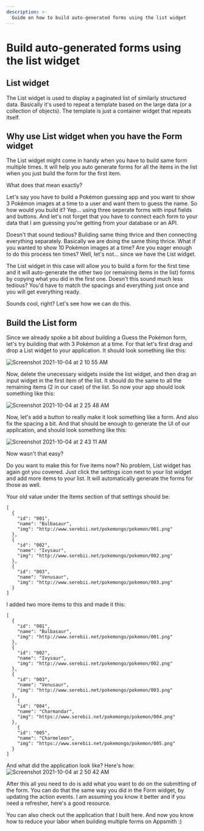 ```yaml
---
description: >-
  Guide on how to build auto-generated forms using the list widget
---
```


# Build auto-generated forms using the list widget

## List widget
The List widget is used to display a paginated list of similarly structured data. Basically it's used to repeat a template based on the large data (or a collection of objects). The template is just a container widget that repeats itself.

## Why use List widget when you have the Form widget
The List widget might come in handy when you have to build same form multiple times. It will help you auto generate forms for all the items in the list when you just build the form for the first item.

What does that mean exactly?

Let's say you have to build a Pokémon guessing app and you want to show 3 Pokémon images at a time to a user and want them to guess the name. So how would you build it? Yep... using three seperate forms with input fields and buttons. And let's not forget that you have to connect each form to your data that I am guessing you're getting from your database or an API.

Doesn't that sound tedious? Building same thing thrice and then connecting everything separately. Basically we are doing the same thing thrice. What if you wanted to show 10 Pokémon images at a time? Are you eager enough to do this process ten times? Well, let's not... since we have the List widget.

The List widget in this case will allow you to build a form for the first time and it will auto-generate the other two (or remaining items in the list) forms by copying what you did in the first one. Doesn't this sound much less tedious? You'd have to match the spacings and everything just once and you will get everything ready.

Sounds cool, right? Let's see how we can do this.

## Build the List form
Since we already spoke a bit about building a Guess the Pokémon form, let's try building that with 3 Pokémon at a time. For that let's first drag and drop a List widget to your application. It should look something like this:

![Screenshot 2021-10-04 at 2 10 55 AM](https://user-images.githubusercontent.com/41565823/135770832-a5ddeb33-f279-45c8-ba06-05906fb808f7.png)

Now, delete the unecessary widgets inside the list widget, and then drag an input widget in the first item of the list. It should do the same to all the remaining items (2 in our case) of the list. So now your app should look something like this:

![Screenshot 2021-10-04 at 2 25 48 AM](https://user-images.githubusercontent.com/41565823/135771267-f5e85bef-84ac-433b-904e-6cb56028c6b2.png)

Now, let's add a button to really make it look something like a form. And also fix the spacing a bit. And that should be enough to generate the UI of our application, and should look something like this:

![Screenshot 2021-10-04 at 2 43 11 AM](https://user-images.githubusercontent.com/41565823/135771725-1dd252c0-5de4-4d4a-8eab-75fa5a9af93f.png)

Now wasn't that easy?

Do you want to make this for five items now? No problem, List widget has again got you covered. Just click the settings icon next to your list widget and add more items to your list. It will automatically generate the forms for those as well.

Your old value under the Items section of that settings should be:

```
[
  {
    "id": "001",
    "name": "Bulbasaur",
    "img": "http://www.serebii.net/pokemongo/pokemon/001.png"
  },
  {
    "id": "002",
    "name": "Ivysaur",
    "img": "http://www.serebii.net/pokemongo/pokemon/002.png"
  },
  {
    "id": "003",
    "name": "Venusaur",
    "img": "http://www.serebii.net/pokemongo/pokemon/003.png"
  }
]
```
I added two more items to this and made it this:

```
[
  {
    "id": "001",
    "name": "Bulbasaur",
    "img": "http://www.serebii.net/pokemongo/pokemon/001.png"
  },
  {
    "id": "002",
    "name": "Ivysaur",
    "img": "http://www.serebii.net/pokemongo/pokemon/002.png"
  },
  {
    "id": "003",
    "name": "Venusaur",
    "img": "http://www.serebii.net/pokemongo/pokemon/003.png"
  },
	{
    "id": "004",
    "name": "Charmandar",
    "img": "https://www.serebii.net/pokemongo/pokemon/004.png"
  },
	{
    "id": "005",
    "name": "Charmeleon",
    "img": "https://www.serebii.net/pokemongo/pokemon/005.png"
  }
]
```

And what did the application look like? Here's how:
![Screenshot 2021-10-04 at 2 50 42 AM](https://user-images.githubusercontent.com/41565823/135771919-97a88a1e-ac18-42c9-a3d9-b6033f93d765.png)

After this all you need to do is add what you want to do on the submitting of the form. You can do that the same way you did in the Form widget, by updating the action events. I am assuming you know it better and if you need a refresher, here's a good resource.

You can also check out the application that I built here. And now you know how to reduce your labor when building multiple forms on Appsmith :)

